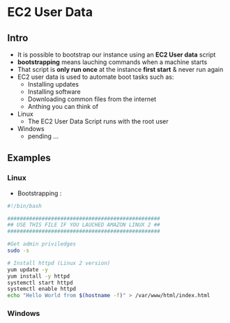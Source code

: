 # EC2 User Data

## Intro
* It is possible to bootstrap our instance using an **EC2 User data** script
* **bootstrapping** means lauching commands when a machine starts
* That script is **only run once** at the instance **first start** & never run again
* EC2 user data is used to automate boot tasks such as:
  * Installing updates
  * Installing software
  * Downloading common files from the internet
  * Anthing you can think of
* Linux
  * The EC2 User Data Script runs with the root user
* Windows
  * pending ...

## Examples
### Linux
* Bootstrapping :
````bash
#!/bin/bash

#################################################
## USE THIS FILE IF YOU LAUCHED AMAZON LINUX 2 ##
#################################################

#Get admin priviledges
sudo -s

# Install httpd (Linux 2 version)
yum update -y
yum install -y httpd
systemctl start httpd
systemctl enable httpd
echo "Hello World from $(hostname -f)" > /var/www/html/index.html
````

### Windows

